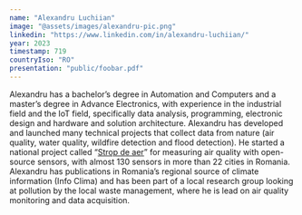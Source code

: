 ```yaml
---
name: "Alexandru Luchiian"
image: "@assets/images/alexandru-pic.png"
linkedin: "https://www.linkedin.com/in/alexandru-luchiian/"
year: 2023
timestamp: 719
countryIso: "RO"
presentation: "public/foobar.pdf"
---
```


Alexandru has a bachelor’s degree in Automation and Computers and a master’s degree in Advance Electronics, with experience in the industrial field and the IoT field, specifically data analysis, programming, electronic design and hardware and solution architecture. Alexandru has developed and launched many technical projects that collect data from nature (air quality, water quality, wildfire detection and flood detection). He started a national project called “[Strop de aer](https://stropdeaer.aqi.eco/ro)” for measuring air quality with open-source sensors, with almost 130 sensors in more than 22 cities in Romania. Alexandru has publications in Romania’s regional source of climate information (Info Clima) and has been part of a local research group looking at pollution by the local waste management, where he is lead on air quality monitoring and data acquisition.
